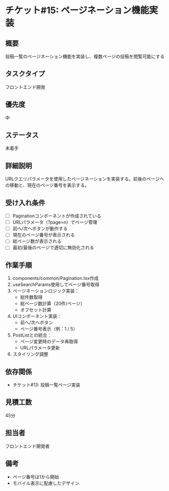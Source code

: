 # チケット#15: ページネーション機能実装

## 概要
投稿一覧のページネーション機能を実装し、複数ページの投稿を閲覧可能にする

## タスクタイプ
フロントエンド開発

## 優先度
中

## ステータス
未着手

## 詳細説明
URLクエリパラメータを使用したページネーションを実装する。前後のページへの移動と、現在のページ番号を表示する。

## 受け入れ条件
- [ ] Paginationコンポーネントが作成されている
- [ ] URLパラメータ（?page=n）でページ管理
- [ ] 前へ/次へボタンが動作する
- [ ] 現在のページ番号が表示される
- [ ] 総ページ数が表示される
- [ ] 最初/最後のページで適切に無効化される

## 作業手順
1. components/common/Pagination.tsx作成
2. useSearchParams使用してページ番号取得
3. ページネーションロジック実装：
   - 総件数取得
   - 総ページ数計算（20件/ページ）
   - オフセット計算
4. UIコンポーネント実装：
   - 前へ/次へボタン
   - ページ番号表示（例：1 / 5）
5. PostListとの統合：
   - ページ変更時のデータ再取得
   - URLパラメータ更新
6. スタイリング調整

## 依存関係
- チケット#13: 投稿一覧ページ実装

## 見積工数
45分

## 担当者
フロントエンド開発者

## 備考
- ページ番号は1から開始
- モバイル表示に配慮したデザイン